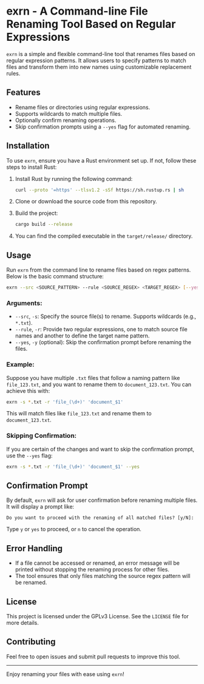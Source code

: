 # exrn - A Command-line File Renaming Tool Based on Regular Expressions

`exrn` is a simple and flexible command-line tool that renames files based on regular expression patterns. It allows users to specify patterns to match files and transform them into new names using customizable replacement rules.

## Features
- Rename files or directories using regular expressions.
- Supports wildcards to match multiple files.
- Optionally confirm renaming operations.
- Skip confirmation prompts using a `--yes` flag for automated renaming.

## Installation
To use `exrn`, ensure you have a Rust environment set up. If not, follow these steps to install Rust:

1. Install Rust by running the following command:
   ```bash
   curl --proto '=https' --tlsv1.2 -sSf https://sh.rustup.rs | sh
   ```

2. Clone or download the source code from this repository.

3. Build the project:
   ```bash
   cargo build --release
   ```

4. You can find the compiled executable in the `target/release/` directory.

## Usage
Run `exrn` from the command line to rename files based on regex patterns. Below is the basic command structure:

```bash
exrn --src <SOURCE_PATTERN> --rule <SOURCE_REGEX> <TARGET_REGEX> [--yes]
```

### Arguments:
- `--src`, `-s`: Specify the source file(s) to rename. Supports wildcards (e.g., `*.txt`).
- `--rule`, `-r`: Provide two regular expressions, one to match source file names and another to define the target name pattern.
- `--yes`, `-y` (optional): Skip the confirmation prompt before renaming the files.

### Example:
Suppose you have multiple `.txt` files that follow a naming pattern like `file_123.txt`, and you want to rename them to `document_123.txt`. You can achieve this with:

```bash
exrn -s *.txt -r 'file_(\d+)' 'document_$1'
```

This will match files like `file_123.txt` and rename them to `document_123.txt`.

### Skipping Confirmation:
If you are certain of the changes and want to skip the confirmation prompt, use the `--yes` flag:

```bash
exrn -s *.txt -r 'file_(\d+)' 'document_$1' --yes
```

## Confirmation Prompt
By default, `exrn` will ask for user confirmation before renaming multiple files. It will display a prompt like:

```
Do you want to proceed with the renaming of all matched files? [y/N]:
```

Type `y` or `yes` to proceed, or `n` to cancel the operation.

## Error Handling
- If a file cannot be accessed or renamed, an error message will be printed without stopping the renaming process for other files.
- The tool ensures that only files matching the source regex pattern will be renamed.

## License
This project is licensed under the GPLv3 License. See the `LICENSE` file for more details.

## Contributing
Feel free to open issues and submit pull requests to improve this tool.

---

Enjoy renaming your files with ease using `exrn`!
